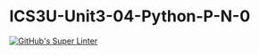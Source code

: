 # ICS3U-Unit3-04-Python-P-N-0

[![GitHub's Super Linter](https://github.com/sydneykuhn/ICS3U-Unit3-04-Python-P-N-0/workflows/GitHub's%20Super%20Linter/badge.svg)](https://github.com/sydneykuhn/ICS3U-Unit3-043-Python-P-N-0/actions)
